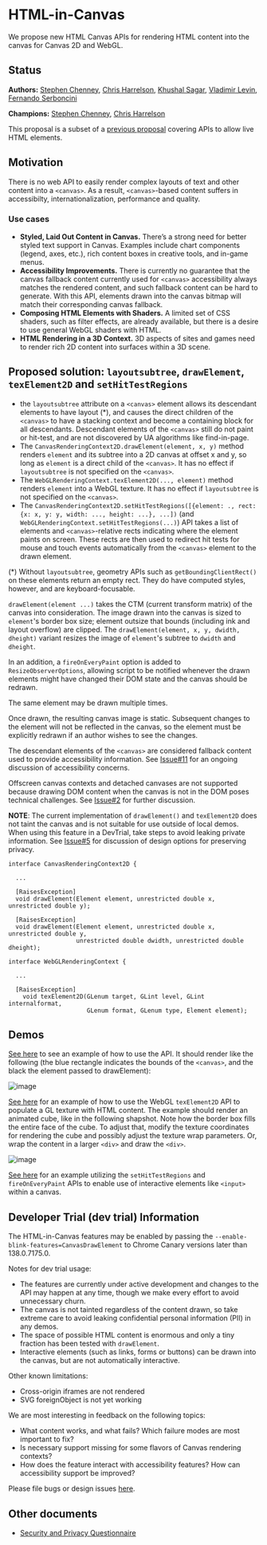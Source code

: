  # HTML-in-Canvas

We propose new HTML Canvas APIs for rendering HTML content into the canvas for Canvas 2D and WebGL.

## Status

**Authors:** [Stephen Chenney](mailto:schenney@igalia.com), [Chris Harrelson](mailto:chrishtr@google.com), [Khushal Sagar](mailto:khushalsagar@google.com), [Vladimir Levin](mailto:vmpstr@chromium.org), [Fernando Serboncini](mailto:fserb@chromium.org)

**Champions:** [Stephen Chenney](mailto:schenney@igalia.com), [Chris Harrelson](mailto:chrishtr@google.com)

This proposal is a subset of a [previous proposal](placeElement) covering APIs to allow live HTML elements.

## Motivation

There is no web API to easily render complex layouts of text and other content into a `<canvas>`. As a result, `<canvas>`-based content suffers in accessibilty, internationalization, performance and quality.

### Use cases

* **Styled, Laid Out Content in Canvas.** There’s a strong need for better styled text support in Canvas. Examples include chart components (legend, axes, etc.), rich content boxes in creative tools, and in-game menus.
* **Accessibility Improvements.** There is currently no guarantee that the canvas fallback content currently used for `<canvas>` accessibility always matches the rendered content, and such fallback content can be hard to generate. With this API, elements drawn into the canvas bitmap will match their corresponding canvas fallback.
* **Composing HTML Elements with Shaders.** A limited set of CSS shaders, such as filter effects, are already available, but there is a desire to use general WebGL shaders with HTML.
* **HTML Rendering in a 3D Context.** 3D aspects of sites and games need to render rich 2D content into surfaces within a 3D scene.

## Proposed solution: `layoutsubtree`, `drawElement`, `texElement2D` and `setHitTestRegions`

* the `layoutsubtree` attribute on a `<canvas>` element allows its descendant elements to have layout (*), and causes the direct children of the `<canvas>` to have a stacking context and become a containing block for all descendants. Descendant elements of the `<canvas>` still do not paint or hit-test, and are not discovered by UA algorithms like find-in-page.
* The `CanvasRenderingContext2D.drawElement(element, x, y)` method renders `element` and its subtree into a 2D canvas at offset x and y, so long as `element` is a direct child of the `<canvas>`. It has no effect if `layoutsubtree` is not specified on the `<canvas>`.
* The `WebGLRenderingContext.texElement2D(..., element)` method renders `element` into a WebGL texture. It has no effect if `layoutsubtree` is not specified on the `<canvas>`.
* The `CanvasRenderingContext2D.setHitTestRegions([{element: ., rect: {x: x, y: y, width: ..., height: ...}, ...])` (and `WebGLRenderingContext.setHitTestRegions(...)`) API takes a list of elements and `<canvas>`-relative rects indicating where the
  element paints on screen. These rects are then used to redirect hit tests for mouse and touch events automatically from the `<canvas>` element to the drawn element.

(*) Without `layoutsubtree`, geometry APIs such as `getBoundingClientRect()` on these elements return an empty rect. They do have computed styles, however, and are keyboard-focusable.

`drawElement(element ...)` takes the CTM (current transform matrix) of the canvas into consideration. The image drawn into the canvas is sized to `element`'s border box size; element outsize that bounds (including ink and layout overflow) are clipped. The `drawElement(element, x, y, dwidth, dheight)` variant resizes the image of `element`'s subtree to `dwidth` and `dheight`.

In an addition, a `fireOnEveryPaint` option is added to `ResizeObserverOptions`, allowing script to be notified whenever the drawn elements might have changed their
DOM state and the canvas should be redrawn.

The same element may be drawn multiple times.

Once drawn, the resulting canvas image is static. Subsequent changes to the element will not be reflected in the canvas, so the element must be explicitly redrawn if an author wishes to see the changes.

The descendant elements of the `<canvas>` are considered fallback content used to provide accessibility information.
See [Issue#11](https://github.com/WICG/html-in-canvas/issues/11) for an ongoing discussion of accessibility concerns.

Offscreen canvas contexts and detached canvases are not supported because drawing DOM content when the canvas is not in the DOM poses technical challenges. See [Issue#2](https://github.com/WICG/html-in-canvas/issues/2) for further discussion.

**NOTE**: The current implementation of `drawElement()` and `texElement2D` does not taint the canvas and is not suitable for use outside of local demos. When using this feature in a DevTrial, take steps to avoid leaking private information. See
[Issue#5](https://github.com/WICG/html-in-canvas/issues/5) for discussion of design options for preserving privacy.

```idl
interface CanvasRenderingContext2D {

  ...

  [RaisesException]
  void drawElement(Element element, unrestricted double x, unrestricted double y);

  [RaisesException]
  void drawElement(Element element, unrestricted double x, unrestricted double y,
                   unrestricted double dwidth, unrestricted double dheight);

```

```idl
interface WebGLRenderingContext {

  ...

  [RaisesException]
    void texElement2D(GLenum target, GLint level, GLint internalformat,
                      GLenum format, GLenum type, Element element);

```

## Demos

[See here](Examples/complex-text.html) to see an example of how to use the API. It should render like the following (the blue rectangle indicates the bounds of the `<canvas>`, and the black the element passed to
drawElement):

![image](https://github.com/user-attachments/assets/88d5200b-176c-4102-a4a0-f5893101b295)

[See here](Examples/webGL.html) for an example of how to use the WebGL `texElement2D` API to populate a GL texture with HTML content.
The example should render an animated cube, like in the following shapshot. Note how the border box fills the entire face of the cube.
To adjust that, modify the texture coordinates for rendering the cube and possibly adjust the texture wrap
parameters. Or, wrap the content in a larger `<div>` and draw the `<div>`.

![image](https://github.com/user-attachments/assets/78606b3b-706c-4066-875b-c6245d7ef27f)

[See here](Examples/text-input.html) for an example utilizing the `setHitTestRegions` and `fireOnEveryPaint` APIs to enable use of interactive elements like
`<input>` within a canvas.

## Developer Trial (dev trial) Information
The HTML-in-Canvas features may be enabled by passing the `--enable-blink-features=CanvasDrawElement` to Chrome Canary versions later than 138.0.7175.0.

Notes for dev trial usage:
* The features are currently under active development and changes to the API may happen at any time, though we make every effort to avoid unnecessary churn.
* The canvas is not tainted regardless of the content drawn, so take extreme care to avoid leaking confidential personal information (PII) in any demos.
* The space of possible HTML content is enormous and only a tiny fraction has been tested with `drawElement`.
* Interactive elements (such as links, forms or buttons) can be drawn into the canvas, but are not automatically interactive.

Other known limitations:
* Cross-origin iframes are not rendered
* SVG foreignObject is not yet working

We are most interesting in feedback on the following topics:
* What content works, and what fails? Which failure modes are most important to fix?
* Is necessary support missing for some flavors of Canvas rendering contexts? 
* How does the feature interact with accessibility features? How can accessibility support be improved?

Please file bugs or design issues [here](https://github.com/WICG/html-in-canvas/issues/new).

## Other documents

* [Security and Privacy Questionnaire](./security-privacy-questionnaire.md)
